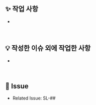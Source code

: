 ## ✨ 작업 사항
<!-- 필수: 이번 PR에서 변경/추가된 내용을 요약 (UI 변경 사항이 있다면 이미지도 반드시 첨부) -->
- 
<br>

## 💡 작성한 이슈 외에 작업한 사항
<!-- 선택: 이슈에서 언급된 사항 외에 작업한 내용 -->
- 
<br>

## 📌 Issue
<!-- 필수: 이 PR이 연관된 Jira 이슈 키를 적어주세요 (여러개 이슈 매핑 가능) -->
- Related Issue: SL-##
<br>
